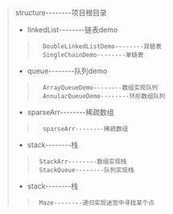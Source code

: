 > structure--------项目根目录
>   * linkedList--------链表demo
>>       DoubleLinkedListDemo--------双链表
>>       SingleChainDemo--------单链表
>   * queue--------队列demo
>>       ArrayQueueDemo--------数组实现队列
>>       AnnularQueueDemo--------环形数组队列
>   * sparseArr--------稀疏数组
>>       sparseArr--------稀疏数组
>   * stack--------栈
>>      StackArr--------数组实现栈
>>      StackQueue--------队列实现栈
>   * stack--------栈
>>      Maze--------递归实现迷宫中寻找某个点

